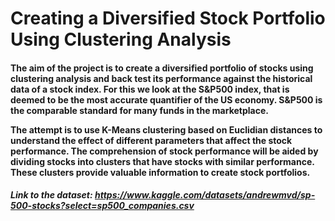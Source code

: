 # Creating a Diversified Stock Portfolio Using Clustering Analysis

<h4> The aim of the project is to create a diversified portfolio of stocks using clustering analysis and back test its performance against the historical data of a stock index. For this we look at the S&P500 index, that is deemed to be the most accurate quantifier of the US economy. S&P500 is the comparable standard for many funds in the marketplace.
  
The attempt is to use K-Means clustering based on Euclidian distances to understand the effect of different parameters that affect the stock performance. The comprehension of stock performance will be aided by dividing stocks into clusters that have stocks with similar performance. These clusters provide valuable information to create stock portfolios. </h4>


##### Link to the dataset: https://www.kaggle.com/datasets/andrewmvd/sp-500-stocks?select=sp500_companies.csv


